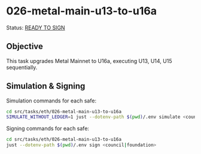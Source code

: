 # 026-metal-main-u13-to-u16a

Status: [READY TO SIGN]()

## Objective

This task upgrades Metal Mainnet to U16a, executing U13, U14, U15 sequentially.

## Simulation & Signing

Simulation commands for each safe:
```bash
cd src/tasks/eth/026-metal-main-u13-to-u16a
SIMULATE_WITHOUT_LEDGER=1 just --dotenv-path $(pwd)/.env simulate <council|foundation>
```

Signing commands for each safe:
```bash
cd src/tasks/eth/026-metal-main-u13-to-u16a
just --dotenv-path $(pwd)/.env sign <council|foundation>
```
